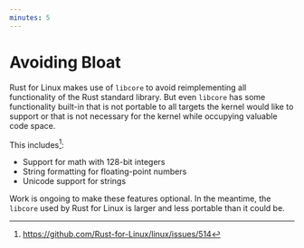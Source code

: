 ```yaml
---
minutes: 5
---
```


# Avoiding Bloat

Rust for Linux makes use of `libcore` to avoid reimplementing all functionality of the Rust standard library.
But even `libcore` has some functionality built-in that is not portable to all targets the kernel
would like to support or that is not necessary for the kernel while occupying valuable code space.

This includes[^1]:

- Support for math with 128-bit integers
- String formatting for floating-point numbers
- Unicode support for strings

Work is ongoing to make these features optional.
In the meantime, the `libcore` used by Rust for Linux is larger and less portable than it could be.

[^1]: <https://github.com/Rust-for-Linux/linux/issues/514>
